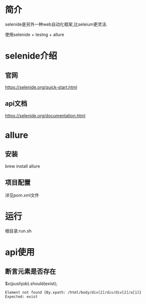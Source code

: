 # 简介
selenide是另外一种web自动化框架,比seleium更灵活.

使用selenide + testng + allure

# selenide介绍
## 官网
https://selenide.org/quick-start.html

## api文档
https://selenide.org/documentation.html

# allure
## 安装
brew install allure

## 项目配置
详见pom.xml文件


# 运行
根目录:run.sh


# api使用
## 断言元素是否存在

$x(pushjob).should(exist);

```
Element not found {By.xpath: /html/body/div[2]/div/div[2]/a[1]}
Expected: exist
```
 